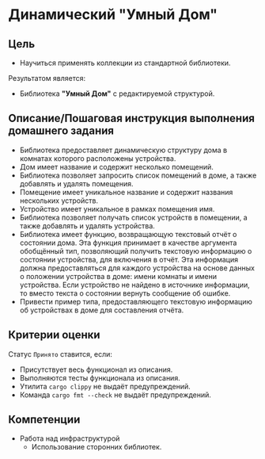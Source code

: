 # Динамический "Умный Дом"

## Цель

- Научиться применять коллекции из стандартной библиотеки.

Результатом является:

- Библиотека **"Умный Дом"** с редактируемой структурой.

## Описание/Пошаговая инструкция выполнения домашнего задания

- Библиотека предоставляет динамическую структуру дома в комнатах которого
  расположены устройства.
- Дом имеет название и содержит несколько помещений.
- Библиотека позволяет запросить список помещений в доме, а также добавлять и
  удалять помещения.
- Помещение имеет уникальное название и содержит названия нескольких устройств.
- Устройство имеет уникальное в рамках помещения имя.
- Библиотека позволяет получать список устройств в помещении, а также добавлять
  и удалять устройства.
- Библиотека имеет функцию, возвращающую текстовый отчёт о состоянии дома. Эта
  функция принимает в качестве аргумента обобщённый тип, позволяющий получить
  текстовую информацию о состоянии устройства, для включения в отчёт. Эта
  информация должна предоставляться для каждого устройства на основе данных о
  положении устройства в доме: имени комнаты и имени устройства. Если устройство
  не найдено в источнике информации, то вместо текста о состоянии вернуть
  сообщение об ошибке.
- Привести пример типа, предоставляющего текстовую информацию об устройствах в доме для составления отчёта.

## Критерии оценки

Статус `Принято` ставится, если:

- Присутствует весь функционал из описания.
- Выполняются тесты функционала из описания.
- Утилита `cargo clippy` не выдаёт предупреждений.
- Команда `cargo fmt --check` не выдаёт предупреждений.

## Компетенции

- Работа над инфраструктурой
  - Использование сторонних библиотек.
